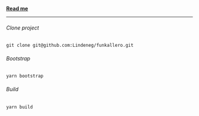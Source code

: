 **[Read me](./packages/funkallero/README.md)**

---

###### Clone project

`git clone git@github.com:Lindeneg/funkallero.git`

###### Bootstrap

`yarn bootstrap`

###### Build

`yarn build`
